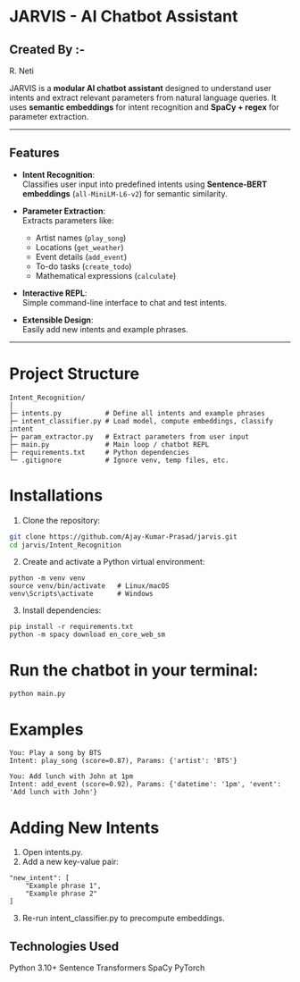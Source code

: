 # JARVIS - AI Chatbot Assistant

## Created By :-

R. Neti 

JARVIS is a **modular AI chatbot assistant** designed to understand user intents and extract relevant parameters from natural language queries. It uses **semantic embeddings** for intent recognition and **SpaCy + regex** for parameter extraction.

---

## Features

- **Intent Recognition**:  
  Classifies user input into predefined intents using **Sentence-BERT embeddings** (`all-MiniLM-L6-v2`) for semantic similarity.

- **Parameter Extraction**:  
  Extracts parameters like:
  - Artist names (`play_song`)  
  - Locations (`get_weather`)  
  - Event details (`add_event`)  
  - To-do tasks (`create_todo`)  
  - Mathematical expressions (`calculate`)  

- **Interactive REPL**:  
  Simple command-line interface to chat and test intents.

- **Extensible Design**:  
  Easily add new intents and example phrases.

---

# Project Structure
```
Intent_Recognition/
│
├─ intents.py           # Define all intents and example phrases
├─ intent_classifier.py # Load model, compute embeddings, classify intent
├─ param_extractor.py   # Extract parameters from user input
├─ main.py              # Main loop / chatbot REPL
├─ requirements.txt     # Python dependencies
└─ .gitignore           # Ignore venv, temp files, etc.
```
# Installations

1. Clone the repository:

```bash
git clone https://github.com/Ajay-Kumar-Prasad/jarvis.git
cd jarvis/Intent_Recognition
```

2. Create and activate a Python virtual environment:
```
python -m venv venv
source venv/bin/activate   # Linux/macOS
venv\Scripts\activate      # Windows
```

3. Install dependencies:
```
pip install -r requirements.txt
python -m spacy download en_core_web_sm
```

# Run the chatbot in your terminal:

```
python main.py
```
# Examples
```
You: Play a song by BTS
Intent: play_song (score=0.87), Params: {'artist': 'BTS'}

You: Add lunch with John at 1pm
Intent: add_event (score=0.92), Params: {'datetime': '1pm', 'event': 'Add lunch with John'}
```

# Adding New Intents

1. Open intents.py.
2. Add a new key-value pair:

```
"new_intent": [
    "Example phrase 1",
    "Example phrase 2"
]
```
3. Re-run intent_classifier.py to precompute embeddings.

## Technologies Used

Python 3.10+
Sentence Transformers
SpaCy
PyTorch
